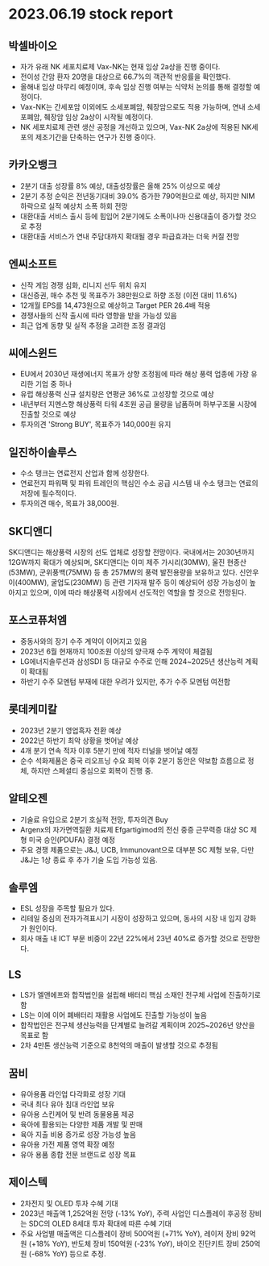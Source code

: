 # 2023.06.19 stock report
## 박셀바이오
- 자가 유래 NK 세포치료제 Vax-NK는 현재 임상 2a상을 진행 중이다.
- 전이성 간암 환자 20명을 대상으로 66.7%의 객관적 반응률을 확인했다.
- 올해내 임상 마무리 예정이며, 후속 임상 진행 여부는 식약처 논의를 통해 결정할 예정이다.
- Vax-NK는 간세포암 이외에도 소세포폐암, 췌장암으로도 적용 가능하며, 연내 소세포폐암, 췌장암 임상 2a상이 시작될 예정이다.
- NK 세포치료제 관련 생산 공정을 개선하고 있으며, Vax-NK 2a상에 적용된 NK세포의 제조기간을 단축하는 연구가 진행 중이다.
## 카카오뱅크
- 2분기 대출 성장률 8% 예상, 대출성장률은 올해 25% 이상으로 예상
- 2분기 추정 순익은 전년동기대비 39.0% 증가한 790억원으로 예상, 하지만 NIM 하락으로 실적 예상치 소폭 하회 전망
- 대환대출 서비스 출시 등에 힘입어 2분기에도 소폭이나마 신용대출이 증가할 것으로 추정
- 대환대출 서비스가 연내 주담대까지 확대될 경우 파급효과는 더욱 커질 전망
## 엔씨소프트
- 신작 게임 경쟁 심화, 리니지 선두 위치 유지
- 대신증권, 매수 추천 및 목표주가 38만원으로 하향 조정 (이전 대비 11.6%)
- 12개월 EPS를 14,473원으로 예상하고 Target PER 26.4배 적용
- 경쟁사들의 신작 출시에 따라 영향을 받을 가능성 있음
- 최근 업계 동향 및 실적 추정을 고려한 조정 결과임
## 씨에스윈드
- EU에서 2030년 재생에너지 목표가 상향 조정됨에 따라 해상 풍력 업종에 가장 유리한 기업 중 하나
- 유럽 해상풍력 신규 설치량은 연평균 36%로 고성장할 것으로 예상
- 내년부터 지멘스향 해상풍력 타워 4조원 공급 물량을 납품하며 하부구조물 시장에 진출할 것으로 예상
- 투자의견 'Strong BUY', 목표주가 140,000원 유지
## 일진하이솔루스
- 수소 탱크는 연료전지 산업과 함께 성장한다.
- 연료전지 파워팩 및 파워 트레인의 핵심인 수소 공급 시스템 내 수소 탱크는 연료의 저장에 필수적이다.
- 투자의견 매수, 목표가 38,000원.
## SK디앤디
SK디앤디는 해상풍력 시장의 선도 업체로 성장할 전망이다. 국내에서는 2030년까지 12GW까지 확대가 예상되며, SK디앤디는 이미 제주 가시리(30MW), 울진 현종산(53MW), 군위풍백(75MW) 등 총 257MW의 풍력 발전용량을 보유하고 있다. 신안우이(400MW), 굴업도(230MW) 등 관련 기자재 발주 등이 예상되어 성장 가능성이 높아지고 있으며, 이에 따라 해상풍력 시장에서 선도적인 역할을 할 것으로 전망된다.
## 포스코퓨처엠
- 중동사와의 장기 수주 계약이 이어지고 있음
- 2023년 6월 현재까지 100조원 이상의 양극재 수주 계약이 체결됨
- LG에너지솔루션과 삼성SDI 등 대규모 수주로 인해 2024~2025년 생산능력 계획이 확대됨
- 하반기 수주 모멘텀 부재에 대한 우려가 있지만, 추가 수주 모멘텀 여전함
## 롯데케미칼
- 2023년 2분기 영업흑자 전환 예상
- 2022년 하반기 최악 상황을 벗어날 예상
- 4개 분기 연속 적자 이후 5분기 만에 적자 터널을 벗어날 예정
- 순수 석화제품은 중국 리오프닝 수요 회복 이후 2분기 동안은 약보합 흐름으로 정체, 하지만 스페셜티 중심으로 회복이 진행 중.
## 알테오젠
- 기술료 유입으로 2분기 호실적 전망, 투자의견 Buy
- Argenx의 자가면역질환 치료제 Efgartigimod의 전신 중증 근무력증 대상 SC 제형 미국 승인(PDUFA) 결정 예정
- 주요 경쟁 제품으로는 J&J, UCB, Immunovant으로 대부분 SC 제형 보유, 다만 J&J는 1상 종료 후 추가 기술 도입 가능성 있음.
## 솔루엠
- ESL 성장을 주목할 필요가 있다.
- 리테일 중심의 전자가격표시기 시장이 성장하고 있으며, 동사의 시장 내 입지 강화가 원인이다.
- 회사 매출 내 ICT 부문 비중이 22년 22%에서 23년 40%로 증가할 것으로 전망한다.
## LS
- LS가 엘앤에프와 합작법인을 설립해 배터리 핵심 소재인 전구체 사업에 진출하기로 함
- LS는 이에 이어 폐배터리 재활용 사업에도 진출할 가능성이 높음
- 합작법인은 전구체 생산능력을 단계별로 늘려갈 계획이며 2025~2026년 양산을 목표로 함
- 2차 4만톤 생산능력 기준으로 8천억의 매출이 발생할 것으로 추정됨
## 꿈비
- 유아용품 라인업 다각화로 성장 기대
- 국내 최다 유아 침대 라인업 보유
- 유아용 스킨케어 및 반려 동물용품 제공
- 육아에 활용되는 다양한 제품 개발 및 판매
- 육아 지출 비용 증가로 성장 가능성 높음
- 유아용 가전 제품 영역 확장 예정
- 유아 용품 종합 전문 브랜드로 성장 목표
## 제이스텍
- 2차전지 및 OLED 투자 수혜 기대
- 2023년 매출액 1,252억원 전망 (-13% YoY), 주력 사업인 디스플레이 후공정 장비는 SDC의 OLED 8세대 투자 확대에 따른 수혜 기대
- 주요 사업별 매출액은 디스플레이 장비 500억원 (+71% YoY), 레이저 장비 92억원 (+18% YoY), 반도체 장비 150억원 (-23% YoY), 바이오 진단키트 장비 250억원 (-68% YoY) 등으로 추정.